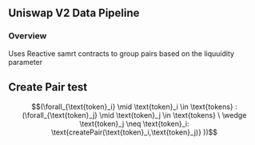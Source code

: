 ## Uniswap V2 Data Pipeline

### Overview

Uses Reactive samrt contracts to group pairs based on the liquuidity parameter


## Create Pair test

$$(\forall_{\text{token}_i} \mid \text{token}_i \in \text{tokens} : (\forall_{\text{token}_j} \mid \text{token}_j \in \text{tokens}  \ \wedge \text{token}_j \neq \text{token}_i: \text{createPair(\text{token}_i,\text{token}_j)} ))$$

